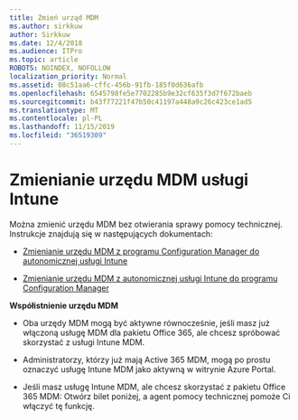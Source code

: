 ```yaml
---
title: Zmień urząd MDM
ms.author: sirkkuw
author: Sirkkuw
ms.date: 12/4/2018
ms.audience: ITPro
ms.topic: article
ROBOTS: NOINDEX, NOFOLLOW
localization_priority: Normal
ms.assetid: 08c51aa6-cffc-456b-91fb-185f0d636afb
ms.openlocfilehash: 6545798fe5e7702285b9e32cf635f3d7f672baeb
ms.sourcegitcommit: b43f77221f47b50c41197a448a9c26c423ce1ad5
ms.translationtype: MT
ms.contentlocale: pl-PL
ms.lasthandoff: 11/15/2019
ms.locfileid: "36519309"
---
```

# <a name="change-intune-mdm-authority"></a>Zmienianie urzędu MDM usługi Intune

Można zmienić urzędu MDM bez otwierania sprawy pomocy technicznej. Instrukcje znajdują się w następujących dokumentach:
  
- [Zmienianie urzędu MDM z programu Configuration Manager do autonomicznej usługi Intune](https://docs.microsoft.com/sccm/mdm/deploy-use/migrate-change-mdm-authority)
    
- [Zmienianie urzędu MDM z autonomicznej usługi Intune do programu Configuration Manager](https://docs.microsoft.com/sccm/mdm/deploy-use/change-mdm-authority)
    
 **Współistnienie urzędu MDM**
  
- Oba urzędy MDM mogą być aktywne równocześnie, jeśli masz już włączoną usługę MDM dla pakietu Office 365, ale chcesz spróbować skorzystać z usługi Intune MDM.
    
- Administratorzy, którzy już mają Active 365 MDM, mogą po prostu oznaczyć usługę Intune MDM jako aktywną w witrynie Azure Portal.
    
- Jeśli masz usługę Intune MDM, ale chcesz skorzystać z pakietu Office 365 MDM: Otwórz bilet poniżej, a agent pomocy technicznej pomoże Ci włączyć tę funkcję.
    

